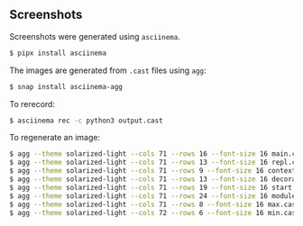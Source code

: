 Screenshots
-----------

Screenshots were generated using `asciinema`.

```bash
$ pipx install asciinema
```

The images are generated from `.cast` files using `agg`:

```bash
$ snap install asciinema-agg
```

To rerecord:

```bash
$ asciinema rec -c python3 output.cast
```

To regenerate an image:

```bash
$ agg --theme solarized-light --cols 71 --rows 16 --font-size 16 main.cast main.gif
$ agg --theme solarized-light --cols 71 --rows 13 --font-size 16 repl.cast repl.gif
$ agg --theme solarized-light --cols 71 --rows 9 --font-size 16 context.cast context.gif
$ agg --theme solarized-light --cols 71 --rows 13 --font-size 16 decorator.cast decorator.gif
$ agg --theme solarized-light --cols 71 --rows 19 --font-size 16 start.cast start.gif
$ agg --theme solarized-light --cols 71 --rows 24 --font-size 16 module.cast module.gif
$ agg --theme solarized-light --cols 71 --rows 8 --font-size 16 max.cast max.gif
$ agg --theme solarized-light --cols 72 --rows 6 --font-size 16 min.cast min.gif
```
